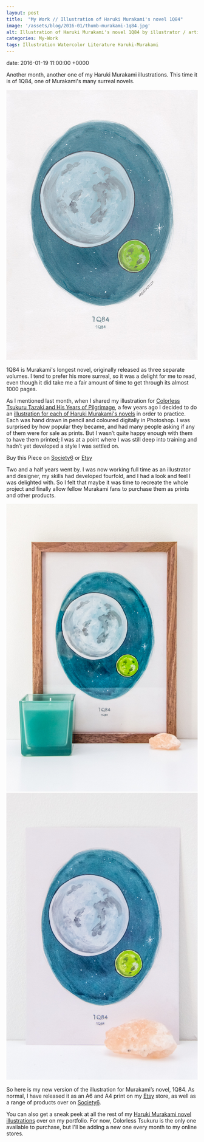 ```yaml
---
layout: post
title:  "My Work // Illustration of Haruki Murakami's novel 1Q84"
image: '/assets/blog/2016-01/thumb-murakami-1q84.jpg'
alt: Illustration of Haruki Murakami's novel 1Q84 by illustrator / artist Karen Muray of A Rose Cast
categories: My-Work
tags: Illustration Watercolor Literature Haruki-Murakami
---
```


date: 	2016-01-19 11:00:00 +0000

<p class="intro">Another month, another one of my Haruki Murakami illustrations. This time it is of 1Q84, one of Murakami's many surreal novels.</p>

![Watercolor illustration of Haruki Murakami's novel 1Q84 by illustrator / artist Karen Muray of A Rose Cast](/assets/folio/murakami/illustration-murakami-19q4.jpg "Watercolor illustration of Haruki Murakami's novel 1Q84 by illustrator / artist Karen Muray of A Rose Cast")

1Q84 is Murakami's longest novel, originally released as three separate volumes. I tend to prefer his more surreal, so it was a delight for me to read, even though it did take me a fair amount of time to get through its almost 1000 pages.

As I mentioned last month, when I shared my illustration for [Colorless Tsukuru Tazaki and His Years of Pilgrimage](/my-work/2015/12/15/colorless-tsukuru-haruki-murakami.html "Watercolour Illustration for Haruki Murakami's Colorless Tsukuru Tazaki and His Years of Pilgrimage"), a few years ago I decided to do an [illustration for each of Haruki Murakami's novels](http://www.akaihane.co.uk/post/54588755092/haruki-murakami "The original Haruki Murakami novel illustrations") in order to practice. Each was hand drawn in pencil and coloured digitally in Photoshop. I was surprised by how popular they became, and had many people asking if any of them were for sale as prints. But I wasn’t quite happy enough with them to have them printed; I was at a point where I was still deep into training and hadn’t yet developed a style I was settled on.

<div class="highlight">
  <p>Buy <span class="the">this</span> Piece <span class="the">on</span>
    <a href="https://society6.com/product/LINK" title="Buy Watercolor illustration of Haruki Murakami's novel 1Q84 on the A Rose Cast Society6 store">Society6</a>
    <span class="the">or</span>
    <a href="https://www.etsy.com/shop/ARoseCast?section_id=18192366" title="Buy Watercolor illustration of Haruki Murakami's novel 1Q84 on the A Rose Cast Etsy store">Etsy</a>
  </p>
</div>

Two and a half years went by. I was now working full time as an illustrator and designer, my skills had developed fourfold, and I had a look and feel I was delighted with. So I felt that maybe it was time to recreate the whole project and finally allow fellow Murakami fans to purchase them as prints and other products.

<div class="row">
	<div class="col-md-6">
		<a href="https://www.etsy.com/shop/ARoseCast?section_id=18192366" title="A4 watercolor illustration Art Print of Haruki Murakami's novel 1Q84 on Etsy"><img src="/assets/blog/2016-01/a4-illustration-murakami-1q84.jpg" alt="A4 watercolor illustration Art Print of Haruki Murakami's novel 1Q84 on Etsy"></a>
	</div>
	<div class="col-md-6">
		<a href="https://www.etsy.com/shop/ARoseCast?section_id=18192366" title="A6 watercolor illustration Art Print of Haruki Murakami's novel 1Q84 on Etsy"><img src="/assets/blog/2016-01/a6-illustration-murakami-1q84.jpg" alt="A6 watercolor illustration Art Print of Haruki Murakami's novel 1Q84 on Etsy"></a>
	</div>
</div>

So here is my new version of the illustration for Murakami’s novel, 1Q84. As normal, I have released it as an A6 and A4 print on my [Etsy](https://www.etsy.com/shop/ARoseCast?section_id=18192366 "Watercolour Illustration for Haruki Murakami's 1Q84 on Esty") store, as well as a range of products over on [Society6](LINK "Watercolour Illustration for Haruki Murakami's 1Q84 on Esty").

You can also get a sneak peek at all the rest of my <a href="/project/illustration-murakami.html" title="Haruki Murakami novel watercolor illustrations by illustrator / artist Karen Muray of A Rose Cast">Haruki Murakami novel illustrations</a> over on my portfolio. For now, Colorless Tsukuru is the only one available to purchase, but I'll be adding a new one every month to my online stores.
